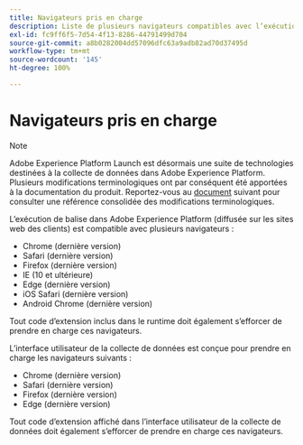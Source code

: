 ```yaml
---
title: Navigateurs pris en charge
description: Liste de plusieurs navigateurs compatibles avec l’exécution d’une balise Adobe Experience Platform.
exl-id: fc9ff6f5-7d54-4f13-8286-44791499d704
source-git-commit: a8b0282004dd57096dfc63a9adb82ad70d37495d
workflow-type: tm+mt
source-wordcount: '145'
ht-degree: 100%

---
```


# Navigateurs pris en charge

>[!NOTE]
>
>Adobe Experience Platform Launch est désormais une suite de technologies destinées à la collecte de données dans Adobe Experience Platform. Plusieurs modifications terminologiques ont par conséquent été apportées à la documentation du produit. Reportez-vous au [document](../term-updates.md) suivant pour consulter une référence consolidée des modifications terminologiques.

L’exécution de balise dans Adobe Experience Platform (diffusée sur les sites web des clients) est compatible avec plusieurs navigateurs :

- Chrome (dernière version)
- Safari (dernière version)
- Firefox (dernière version)
- IE (10 et ultérieure)
- Edge (dernière version)
- iOS Safari (dernière version)
- Android Chrome (dernière version)

Tout code d’extension inclus dans le runtime doit également s’efforcer de prendre en charge ces navigateurs.

L’interface utilisateur de la collecte de données est conçue pour prendre en charge les navigateurs suivants :

- Chrome (dernière version)
- Safari (dernière version)
- Firefox (dernière version)
- Edge (dernière version)

Tout code d’extension affiché dans l’interface utilisateur de la collecte de données doit également s’efforcer de prendre en charge ces navigateurs.
